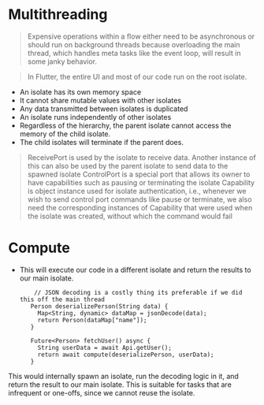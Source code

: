 # Multithreading

> Expensive operations within a flow either need to be asynchronous or should run on background threads 
  because overloading the main thread, which handles meta tasks like the event loop, 
  will result in some janky behavior.

> In Flutter, the entire UI and most of our code run on the root isolate.

- An isolate has its own memory space
- It cannot share mutable values with other isolates
- Any data transmitted between isolates is duplicated
- An isolate runs independently of other isolates
- Regardless of the hierarchy, the parent isolate cannot access the memory of the child isolate.
- The child isolates will terminate if the parent does.

> ReceivePort is used by the isolate to receive data. 
  Another instance of this can also be used by the parent isolate to send data to the spawned isolate
> ControlPort is a special port that allows its owner to have capabilities such as pausing or terminating the isolate
> Capability is object instance used for isolate authentication, 
  i.e., whenever we wish to send control port commands like pause or terminate, 
  we also need the corresponding instances of Capability that were used when the isolate was created, without which the command would fail


# Compute
- This will execute our code in a different isolate and return the results to our main isolate.

          // JSON decoding is a costly thing its preferable if we did this off the main thread
         Person deserializePerson(String data) {
           Map<String, dynamic> dataMap = jsonDecode(data);
           return Person(dataMap["name"]);
         }

         Future<Person> fetchUser() async {
           String userData = await Api.getUser();
           return await compute(deserializePerson, userData);
         }

This would internally spawn an isolate, run the decoding logic in it, and return the result to our main isolate. 
This is suitable for tasks that are infrequent or one-offs, since we cannot reuse the isolate.







